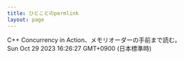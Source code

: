 ```yaml
---
title: ひとことのpermlink
layout: page
---
```

<div class="box" dt="1698564387166">
  C++ Concurrency in Action、メモリオーダーの手前まで読む。
  <div class="content is-small">Sun Oct 29 2023 16:26:27 GMT+0900 (日本標準時)</div>
</div>